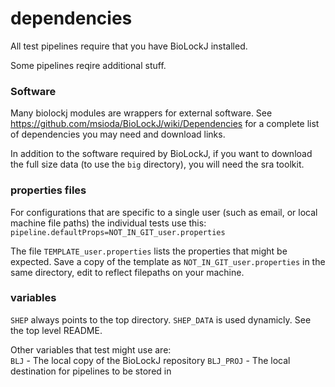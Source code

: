 # dependencies

All test pipelines require that you have BioLockJ installed.

Some pipelines reqire additional stuff.

### Software

Many biolockj modules are wrappers for external software.  See https://github.com/msioda/BioLockJ/wiki/Dependencies for a complete list of dependencies you may need and download links.

In addition to the software required by BioLockJ, if you want to download the full size data (to use the `big` directory), you will need the sra toolkit.

### properties files

For configurations that are specific to a single user (such as email, or local machine file paths) the individual tests use this:
`pipeline.defaultProps=NOT_IN_GIT_user.properties`

The file  `TEMPLATE_user.properties` lists the properties that might be expected.  Save a copy of the template as `NOT_IN_GIT_user.properties` in the same directory, edit to reflect filepaths on your machine.

### variables

`SHEP` always points to the top directory.
`SHEP_DATA` is used dynamicly. See the top level README.

Other variables that test might use are:<br>
`BLJ` - The local copy of the BioLockJ repository
`BLJ_PROJ` - The local destination for pipelines to be stored in

